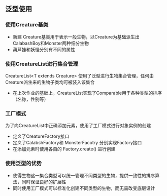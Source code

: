 ## 泛型使用

### 使用Creature基类
- 新建 Creature基类用于表示一般生物，以Creature为基础派生出CalabashBoy和Monster两种细分生物
- 葫芦娃和妖怪分别有不同的属性


### 使用CreatureList进行集合管理
CreatureList\<T extends Creature\> 使用了泛型进行生物集合管理，任何由Creature派生来的生物子类均可被装入该集合
- 在上次作业的基础上，CreatureList实现了Comparable用于各种类型的排序（名称，性别等）

### 工厂模式
为了向CreatureList中正确添加元素，使用了工厂模式进行对象实例的创建
- 定义了CreatureFactory接口
- 定义了CalabshFactory和 MonsterFacotry 分别实现Factory接口
- 在添加元素时使用各自的 Factory.create() 进行创建

### 使用泛型的优势
- 使得生物这一集合类型可以统一管理不同类型的生物，提供一致性的排序算法，同时保证良好的扩展性
- 同时使用工厂模式可以标准化创建不同类型的生物，而无需改变底层设计
